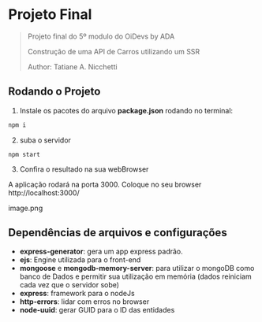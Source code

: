 # Projeto Final

> Projeto final do 5º modulo do OiDevs by ADA
>
> Construção de uma API de Carros utilizando um SSR
> 
> Author: Tatiane A. Nicchetti

## Rodando o Projeto

1) Instale os pacotes do arquivo **package.json** rodando no terminal:

```bash
npm i
```

2) suba o servidor

```
npm start
```

3) Confira o resultado na sua webBrowser

A aplicação rodará na porta 3000. Coloque no seu browser http://localhost:3000/

image.png


## Dependências de arquivos e configurações

 - **express-generator**: gera um app express padrão. 
 - **ejs**: Engine utilizada para o front-end
 - **mongoose** e **mongodb-memory-server**: para utilizar o mongoDB como banco de Dados e permitir sua utilização em memória (dados reiniciam cada vez que o servidor sobe)
 - **express**: framework para o nodeJs
 - **http-errors**: lidar com erros no browser
 - **node-uuid**: gerar GUID para o ID das entidades

